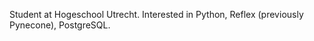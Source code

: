 Student at Hogeschool Utrecht. Interested in Python, Reflex (previously Pynecone), PostgreSQL.
<!---
5pectral/5pectral is a ✨ special ✨ repository because its `README.md` (this file) appears on your GitHub profile.
You can click the Preview link to take a look at your changes.
--->
